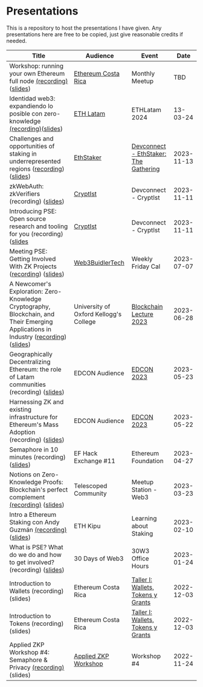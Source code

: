# Presentations
This is a repository to host the presentations I have given. Any presentations here are free to be copied, just give reasonable credits if needed.

|     Title     |     Audience     |     Event     |     Date     |
|     -----     |     -------      |     --------  |      ------- |
| Workshop: running your own Ethereum full node [(recording)]()([slides](https://docs.google.com/presentation/d/1iS-hDVPj0e6StHHeZyAe0ANw8-Fg8s-gzR1RwV54NX0/edit?usp=sharing))| [Ethereum Costa Rica](https://ethereum.cr/) | Monthly Meetup | TBD |
| Identidad web3: expandiendo lo posible con zero-knowledge [(recording)]()([slides](https://docs.google.com/presentation/d/15oWQKdUoTlGfiF1kQ7RuKY2BxDdnl-s5c2rtZvWmCZ0/edit?usp=sharing))| [ETH Latam]([https://ethereum.cr/](https://ethlatam.org/)) | ETHLatam 2024 | 13-03-24 |
| Challenges and opportunities of staking in underrepresented regions ([recording](https://www.youtube.com/watch?v=FKfhTl5jaZM))([slides](https://docs.google.com/presentation/d/1lJCt45J2vjpYcryARuoEwylZutfoZUXomQzSzqu-640/edit?usp=sharing)) | [EthStaker](https://ethstaker.cc/events/staking-gathering-2023) | [Devconnect - EthStaker: The Gathering](https://ethstaker.cc/#staking-gathering) | 2023-11-13 |
| zkWebAuth: zkVerifiers (recording) ([slides](https://docs.google.com/presentation/d/1p3zz7xBGrDS6Mf5GYuaNC72h9Ff6tgtAXo95VX2A6nY/edit?usp=sharing)) | [CryptIst](https://www.cryptist.org/) | Devconnect - CryptIst | 2023-11-11 |
| Introducing PSE: Open source research and tooling for you (recording) ([slides](https://docs.google.com/presentation/d/1EwitGkQLNHhtjfcpgGq8NjbvenfpqKZPRXbqhfA6KLs/edit?usp=sharing) |  [CryptIst](https://www.cryptist.org/) | Devconnect - CryptIst | 2023-11-11 |
| Meeting PSE: Getting Involved With ZK Projects ([recording](https://www.youtube.com/watch?v=U6zy_UCtUlY)) ([slides](https://docs.google.com/presentation/d/1zXAsGyyq_DZ2WdGjCow3cP0TVhTxkfRaa3q3Rz6z4U4/edit?usp=sharing)) |  [Web3BuidlerTech](https://twitter.com/Web3BuidlerTech) | Weekly Friday Cal | 2023-07-07 |
| A Newcomer's Exploration: Zero-Knowledge Cryptography, Blockchain, and Their Emerging Applications in Industry ([recording]( https://www.youtube.com/watch?v=zcsJROupEQU)) ([slides](https://docs.google.com/presentation/d/1nhOPoaqMe7D96DBsoYB40X28U3bO2ogIcuYu4P2HyY4/edit?usp=sharing )) | University of Oxford Kellogg's College | [Blockchain Lecture 2023](https://www.eventbrite.co.uk/e/blockchain-lecture-2023-tickets-638024698047) | 2023-06-28 |
| Geographically Decentralizing Ethereum: the role of Latam communities (recording) ([slides](https://docs.google.com/presentation/d/1UKEaofZD8DIJkp1lLkC13izMT4ewAUq-Xcl4YlvoikA/edit?usp=sharing)) | EDCON Audience | [EDCON 2023](https://edcon.io/) | 2023-05-23 |
| Harnessing ZK and existing infrastructure for Ethereum's Mass Adoption (recording) ([slides](https://docs.google.com/presentation/d/1fT7tUlozv05NmCxnJQt6X4AB9VOroVjYOJjl8G16yJQ/edit?usp=sharing))| EDCON Audience | [EDCON 2023](https://edcon.io/) | 2023-05-22 |
| Semaphore in 10 minutes (recording) ([slides](https://www.canva.com/design/DAFh9pEvVIY/Tf-RBTkFlDysqMAbn5qHeg/view?utm_content=DAFh9pEvVIY&utm_campaign=designshare&utm_medium=link&utm_source=publishsharelink)) | EF Hack Exchange #11 | Ethereum Foundation | 2023-04-27 |
| Notions on Zero-Knowledge Proofs: Blockchain's perfect complement [(recording)](https://www.youtube.com/watch?v=52f2lo4fhH8) ([slides](https://docs.google.com/presentation/d/1np3-M7THyMh5KIjBWmmosjBqUgKg-zAeCSLXH7bYEd8/edit?usp=sharing))| Telescoped Community | Meetup Station - Web3 | 2023-03-23 |
| Intro a Ethereum Staking con Andy Guzmán [(recording)](https://www.youtube.com/watch?v=0hjqYOCvJcA&)([slides](https://docs.google.com/presentation/d/1hbQOXqHxupG_Q8L_FiFfnnZTKkEHEUgwdRh0UTo7r-U/edit?usp=sharing)) | ETH Kipu | Learning about Staking | 2023-02-10 |
|What is PSE? What do we do and how to get involved? (recording) ([slides](https://docs.google.com/presentation/d/1_9dZS--ryGfcCDB2b1dP8X4T4iCcd1E6fPHTQjeoPIA/edit?usp=sharing)) | 30 Days of Web3 | 30W3 Office Hours | 2023-01-24 |  
| Introduction to Wallets (recording)(slides) | Ethereum Costa Rica | [Taller I: Wallets, Tokens y Grants](https://www.meetup.com/ethereumcr/events/289942493/) | 2022-12-03 |  
| Introduction to Tokens (recording)(slides) | Ethereum Costa Rica | [Taller I: Wallets, Tokens y Grants](https://www.meetup.com/ethereumcr/events/289942493/) | 2022-12-03 |
| Applied ZKP Workshop #4: Semaphore & Privacy [(recording)](https://www.youtube.com/watch?v=c0cKR78TIBg&t=8s)(slides)| [Applied ZKP Workshop](https://github.com/Poseidon-ZKP/Applied-ZKP-Workshop) | Workshop #4 | 2022-11-24 |


